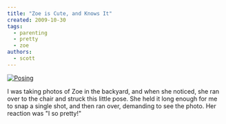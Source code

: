 ```yaml
---
title: "Zoe is Cute, and Knows It"
created: 2009-10-30
tags:
  - parenting
  - pretty
  - zoe
authors:
  - scott
---
```


[![Posing](/images/3626288576_d85a94378c.jpg)](http://www.flickr.com/photos/spaceninja/3626288576/)

I was taking photos of Zoe in the backyard, and when she noticed, she ran over to the chair and struck this little pose. She held it long enough for me to snap a single shot, and then ran over, demanding to see the photo. Her reaction was "I so pretty!"
